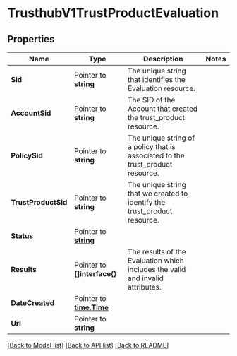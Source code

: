 # TrusthubV1TrustProductEvaluation

## Properties

Name | Type | Description | Notes
------------ | ------------- | ------------- | -------------
**Sid** | Pointer to **string** | The unique string that identifies the Evaluation resource. |
**AccountSid** | Pointer to **string** | The SID of the [Account](https://www.twilio.com/docs/iam/api/account) that created the trust_product resource. |
**PolicySid** | Pointer to **string** | The unique string of a policy that is associated to the trust_product resource. |
**TrustProductSid** | Pointer to **string** | The unique string that we created to identify the trust_product resource. |
**Status** | Pointer to [**string**](TrustProductEvaluationEnumStatus.md) |  |
**Results** | Pointer to **[]interface{}** | The results of the Evaluation which includes the valid and invalid attributes. |
**DateCreated** | Pointer to [**time.Time**](time.Time.md) |  |
**Url** | Pointer to **string** |  |

[[Back to Model list]](../README.md#documentation-for-models) [[Back to API list]](../README.md#documentation-for-api-endpoints) [[Back to README]](../README.md)


